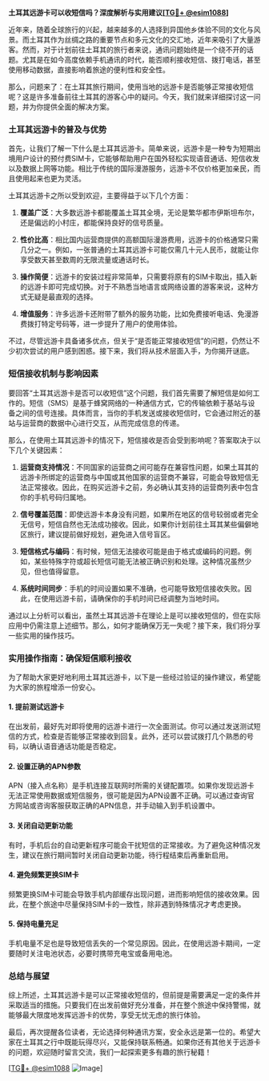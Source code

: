 **土耳其远游卡可以收短信吗？深度解析与实用建议[[TG💪+ @esim1088](https://t.me/s/esim1088)]**

近年来，随着全球旅行的兴起，越来越多的人选择到异国他乡体验不同的文化与风景。而土耳其作为丝绸之路的重要节点和多元文化的交汇地，近年来吸引了大量游客。然而，对于计划前往土耳其的旅行者来说，通讯问题始终是一个绕不开的话题。尤其是在如今高度依赖手机通讯的时代，能否顺利接收短信、拨打电话，甚至使用移动数据，直接影响着旅途的便利性和安全性。

那么，问题来了：在土耳其旅行期间，使用当地的远游卡是否能够正常接收短信呢？这是许多准备前往土耳其的游客心中的疑问。今天，我们就来详细探讨这一问题，并为你提供全面的解决方案。

### 土耳其远游卡的普及与优势

首先，让我们了解一下什么是土耳其远游卡。简单来说，远游卡是一种专为短期出境用户设计的预付费SIM卡，它能够帮助用户在国外轻松实现语音通话、短信收发以及数据上网等功能。相比于传统的国际漫游服务，远游卡不仅价格更加亲民，而且使用起来也更为灵活。

土耳其远游卡之所以受到欢迎，主要得益于以下几个方面：

1. **覆盖广泛**：大多数远游卡都能覆盖土耳其全境，无论是繁华都市伊斯坦布尔，还是偏远的小村庄，都能保持良好的信号质量。
   
2. **性价比高**：相比国内运营商提供的高额国际漫游费用，远游卡的价格通常只需几分之一。例如，一张普通的土耳其远游卡可能仅需几十元人民币，就能让你享受数天甚至数周的无限流量或通话时长。

3. **操作简便**：远游卡的安装过程非常简单，只需要将原有的SIM卡取出，插入新的远游卡即可完成切换。对于不熟悉当地语言或网络设置的游客来说，这种方式无疑是最直观的选择。

4. **增值服务**：许多远游卡还附带了额外的服务功能，比如免费接听电话、免漫游费拨打特定号码等，进一步提升了用户的使用体验。

不过，尽管远游卡具备诸多优点，但关于“是否能正常接收短信”的问题，仍然让不少初次尝试的用户感到困惑。接下来，我们将从技术层面入手，为你揭开谜底。

### 短信接收机制与影响因素

要回答“土耳其远游卡是否可以收短信”这个问题，我们首先需要了解短信是如何工作的。短信（SMS）是基于蜂窝网络的一种通信方式，它的传输依赖于基站与设备之间的信号连接。具体而言，当你的手机发送或接收短信时，它会通过附近的基站与运营商的数据中心进行交互，从而完成信息的传递。

那么，在使用土耳其远游卡的情况下，短信接收是否会受到影响呢？答案取决于以下几个关键因素：

1. **运营商支持情况**：不同国家的运营商之间可能存在兼容性问题，如果土耳其的远游卡所绑定的运营商与中国或其他国家的运营商不兼容，可能会导致短信无法正常接收。因此，在购买远游卡之前，务必确认其支持的运营商列表中包含你的手机号码归属地。

2. **信号覆盖范围**：即使远游卡本身没有问题，如果所在地区的信号较弱或者完全无信号，短信自然也无法成功接收。因此，如果你计划前往土耳其某些偏僻地区旅行，建议提前做好规划，避免进入信号盲区。

3. **短信格式与编码**：有时候，短信无法接收可能是由于格式或编码的问题。例如，某些特殊字符或超长短信可能无法被正确识别和处理。这种情况虽然少见，但也值得留意。

4. **系统时间同步**：手机的时间设置如果不准确，也可能导致短信接收失败。因此，在使用远游卡前，请确保你的手机时间已经调整为当地时间。

通过以上分析可以看出，虽然土耳其远游卡在理论上是可以接收短信的，但在实际应用中仍需注意上述细节。那么，如何才能确保万无一失呢？接下来，我们将分享一些实用的操作技巧。

### 实用操作指南：确保短信顺利接收

为了帮助大家更好地利用土耳其远游卡，以下是一些经过验证的操作建议，希望能为大家的旅程增添一份安心。

#### 1. 提前测试远游卡
在出发前，最好先对即将使用的远游卡进行一次全面测试。你可以通过发送测试短信的方式，检查是否能够正常接收到回复。此外，还可以尝试拨打几个熟悉的号码，以确认语音通话功能是否稳定。

#### 2. 设置正确的APN参数
APN（接入点名称）是手机连接互联网时所需的关键配置项。如果你发现远游卡无法正常使用数据或短信服务，很可能是因为APN设置不正确。可以通过查询官方网站或咨询客服获取正确的APN信息，并手动输入到手机设置中。

#### 3. 关闭自动更新功能
有时，手机后台的自动更新程序可能会干扰短信的正常接收。为了避免这种情况发生，建议在旅行期间暂时关闭自动更新功能，待行程结束后再重新启用。

#### 4. 避免频繁更换SIM卡
频繁更换SIM卡可能会导致手机内部缓存出现问题，进而影响短信的接收效果。因此，在整个旅途中尽量保持SIM卡的一致性，除非遇到特殊情况才考虑更换。

#### 5. 保持电量充足
手机电量不足也是导致短信丢失的一个常见原因。因此，在使用远游卡期间，一定要随时关注电池状态，必要时携带充电宝或备用电池。

### 总结与展望

综上所述，土耳其远游卡是可以正常接收短信的，但前提是需要满足一定的条件并采取适当的措施。只要我们在出发前做好充分准备，并在整个旅途中保持警惕，就能够最大限度地发挥远游卡的优势，享受无忧无虑的旅行体验。

最后，再次提醒各位读者，无论选择何种通讯方案，安全永远是第一位的。希望大家在土耳其之行中既能玩得尽兴，又能保持联系畅通。如果你还有其他关于远游卡的问题，欢迎随时留言交流，我们一起探索更多有趣的旅行秘籍！

[[TG💪+ @esim1088](https://t.me/s/esim1088) ![Image](https://i.postimg.cc/4NQfJmqS/Snipaste-2025-05-13-00-14-12.png)]